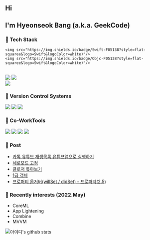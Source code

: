 ## Hi 

## I'm Hyeonseok Bang (a.k.a. GeekCode)

<!--[![Hits](https://hits.seeyoufarm.com/api/count/incr/badge.svg?url=https%3A%2F%2Fgithub.com%2FisGeekCode&count_bg=%23DE7E7E&title_bg=%23555555&icon=&icon_color=%23E7E7E7&title=hits&edge_flat=false)](https://hits.seeyoufarm.com)-->

### 📌 Tech Stack
    <img src="https://img.shields.io/badge/Swift-F05138?style=flat-squaree&logo=Swift&logoColor=white)"/>
    <img src="https://img.shields.io/badge/Objc-F05138?style=flat-squaree&logo=Swift&logoColor=white)"/>
<br>
  <!-- Library -->
    <img src="https://img.shields.io/badge/Lottie-1AB394?style=flat-squaree&logo=Swift&logoColor=white)"/>
    <img src="https://img.shields.io/badge/Snapkit-005386?style=flat-squaree&logo=Swift&logoColor=white)"/>
<br>
    <img src="https://img.shields.io/badge/Python-3766AB?flat-squaree&logo=Python&logoColor=white)"/>

### 📌 Version Control Systems
<p>
  <img src="https://img.shields.io/badge/GitHub-181717?flat-squaree&logo=Github&logoColor=white"/>
  <img src="https://img.shields.io/badge/GitLab-FC6D26?style=flat-squaree&logo=Gitlab&logoColor=white"/>
  <img src="https://img.shields.io/badge/SourceTree-0052CC?style=flat-squaree&logo=Sourcetree&logoColor=whit"/>
</p>

### 📌 Co-WorkTools
<p>
  <img src="https://img.shields.io/badge/RedMine-B32024?style=flat-squaree&logo=Redmine&logoColor=white"/>
  <img src="https://img.shields.io/badge/JiraSoftware-0052CC?style=flat-squaree&logo=JiraSoftware&logoColor=white"/>
  <img src="https://img.shields.io/badge/Figma-F24E1E?style=flat-squaree&logo=Figma&logoColor=white"/>
  <img src="https://img.shields.io/badge/Zeplin-F2B437?style=flat-square"/>
</p>

### 📌 Post
<!-- BLOG-POST-LIST:START -->
- [카톡 유튜브 재생목록  유튜브앱으로 실행하기](https://h1guitar.tistory.com/295)
- [세로모드 고정](https://h1guitar.tistory.com/294)
- [클로저 톺아보기](https://h1guitar.tistory.com/293)
- [1급 객체](https://h1guitar.tistory.com/292)
- [프로퍼티 옵저버&lpar;willSet / didSet&rpar; - 프로퍼티&lpar;2.5&rpar;](https://h1guitar.tistory.com/291)
<!-- BLOG-POST-LIST:END -->


### 📌 Recently interests (2022.May)

- CoreML
- App Lightening
- Combine
- MVVM

![아이디's github stats](https://github-readme-stats.vercel.app/api?username=isgeekcode&show_icons=true)
